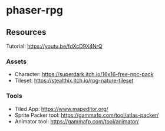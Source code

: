 # phaser-rpg
 


## Resources

Tutorial: https://youtu.be/fdXcD9X4NrQ

### Assets

- Character: https://superdark.itch.io/16x16-free-npc-pack
- Tileset: https://stealthix.itch.io/rpg-nature-tileset

### Tools

- Tiled App: https://www.mapeditor.org/
- Sprite Packer tool: https://gammafp.com/tool/atlas-packer/
- Animator tool: https://gammafp.com/tool/animator/
